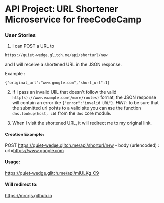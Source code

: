 # API Project: URL Shortener Microservice for freeCodeCamp


### User Stories

1. I can POST a URL to 

`https://quiet-wedge.glitch.me/api/shorturl/new`

and I will receive a shortened URL in the JSON response.

Example : 

`{"original_url":"www.google.com","short_url":1}`

2. If I pass an invalid URL that doesn't follow the valid `http(s)://www.example.com(/more/routes)` format, the JSON response will contain an error like `{"error":"invalid URL"}`. *HINT*: to be sure that the submitted url points to a valid site you can use the function `dns.lookup(host, cb)` from the `dns` core module.

3. When I visit the shortened URL, it will redirect me to my original link.


#### Creation Example:

POST https://quiet-wedge.glitch.me/api/shorturl/new - body (urlencoded) :  url=https://www.google.com

#### Usage:

https://quiet-wedge.glitch.me/api/mlULKg_C9

#### Will redirect to:

https://mrcrjs.github.io